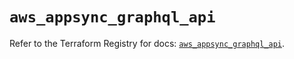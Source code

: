 # `aws_appsync_graphql_api`

Refer to the Terraform Registry for docs: [`aws_appsync_graphql_api`](https://registry.terraform.io/providers/hashicorp/aws/6.18.0/docs/resources/appsync_graphql_api).
